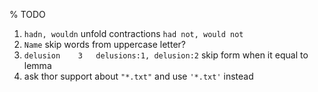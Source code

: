 % TODO

1. `hadn, wouldn` unfold contractions `had not, would not`
2. `Name` skip words from uppercase letter?
3. `delusion	3	delusions:1, delusion:2` skip form when it equal to lemma
4. ask thor support about `"*.txt"` and use `'*.txt'` instead
